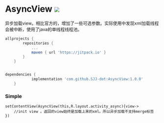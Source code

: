 # AsyncView [![](https://jitpack.io/v/SJJ-dot/AsyncView.svg)](https://jitpack.io/#SJJ-dot/AsyncView)

异步加载view。相比官方的，增加了一些可选参数。实际使用中发现xml加载线程会被中断，使用了java的单线程线程池。
```groovy
allprojects {
		repositories {
			...
			maven { url 'https://jitpack.io' }
		}
	}
```

```groovy

dependencies {
	        implementation 'com.github.SJJ-dot:AsyncView:1.0.0'
	}

```
### Simple
```
setContentView(AsyncView(this,R.layout.activity_async){view->
	//init view 。返回的view始终是加载上来的xml。所以异步加载不支持merge标签
})
```
